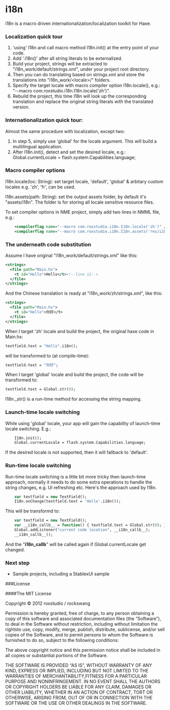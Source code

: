 i18n
====

i18n is a macro driven internationalization/localization toolkit for Haxe.

### Localization quick tour

1. 'using' I18n and call macro method I18n.init() at the entry point of your code.
2. Add '.i18n()' after all string literals to be externalized.
3. Build your project, strings will be extracted to "i18n_work/default/strings.xml", under your project root directory.
4. Then you can do translating based on strings.xml and store the translations into "i18n_work/&lt;locale&gt;/" folders.
5. Specify the target locale with macro compiler option I18n.locale(), e.g.: "--macro com.roxstudio.i18n.I18n.locale('zh')".
6. Rebuild the project, this time I18n will look up the corresponding translation and replace the original string literals with the translated version.

### Internationalization quick tour:

Almost the same procedure with localization, except two:

1. In step 5, simply use 'global' for the locale argument. This will build a multilingual application.
2. After I18n.init(), detect and set the desired locale, e.g.: Global.currentLocale = flash.system.Capabilities.language;

### Macro compiler options

I18n.locale(loc: String): set target locale, 'default', 'global' & arbitary custom locales e.g. 'zh', 'fr', can be used.

I18n.assets(path: String): set the output assets folder, by default it's "assets/i18n". The folder is for storing all locale sensitive resource files.

To set compiler options in NME project, simply add two lines in NMML file, e.g.:
```xml
    <compilerflag name="--macro com.roxstudio.i18n.I18n.locale('zh')" />
    <compilerflag name="--macro com.roxstudio.i18n.I18n.assets('res/i18n')" />
```

### The underneath code substitution

Assume I have original "i18n_work/default/strings.xml" like this:
```xml
<strings>
  <file path="Main.hx">
    <t id="Hello">Hello</t><!--line 12-->
  </file>
</strings>
```
And the Chinese translation is ready at "i18n_work/zh/strings.xml", like this:
```xml
<strings>
  <file path="Main.hx">
    <t id="Hello">你好</t>
  </file>
</strings>
```

When I target 'zh' locale and build the project, the original haxe code in Main.hx:
```haxe
textfield.text = "Hello".i18n();
```
will be transformed to (at compile-time):
```haxe
textfield.text = "你好";
```
When I target 'global' locale and build the project, the code will be transformed to:
```haxe
textfield.text = Global.str(0);
```
I18n._str() is a run-time method for accessing the string mapping.

### Launch-time locale switching

While using 'global' locale, your app will gain the capability of launch-time locale switching. E.g.:
```haxe
    I18n.init();
    Global.currentLocale = flash.system.Capabilities.language;
```
If the desired locale is not supported, then it will fallback to 'default'.

### Run-time locale switching

Run-time locale switching is a little bit more tricky then launch-time approach, normally it needs to do some extra operations to handle the string changes, 
e.g. UI refreshing etc. Here's the approach used by I18n.
```haxe
    var textfield = new TextField();
    I18n.onChange(textfield.text = 'Hello'.i18n());
```
This will be transformd to:
```haxe
    var textfield = new TextField();
    var __i18n_callb__ = function() { textfield.text = Global.str(0); }
    Global.addListener("current code location", __i18n_callb__);
    __i18n_callb__();
```
And the "__i18n_callb__" will be called again if Global.currentLocale get changed.

### Next step

* Sample projects, including a StablexUI sample

###License

####The MIT License

Copyright © 2012 roxstudio / rockswang

Permission is hereby granted, free of charge, to any person obtaining a copy of this software and associated documentation files (the “Software”), to deal in the Software without restriction, including without limitation the rightsto use, copy, modify, merge, publish, distribute, sublicense, and/or sell copies of the Software, and to permit persons to whom the Software is furnished to do so, subject to the following conditions:

The above copyright notice and this permission notice shall be included in all copies or substantial portions of the Software.

THE SOFTWARE IS PROVIDED “AS IS”, WITHOUT WARRANTY OF ANY KIND, EXPRESS OR IMPLIED, INCLUDING BUT NOT LIMITED TO THE WARRANTIES OF MERCHANTABILITY,FITNESS FOR A PARTICULAR PURPOSE AND NONINFRINGEMENT. IN NO EVENT SHALL THE AUTHORS OR COPYRIGHT HOLDERS BE LIABLE FOR ANY CLAIM, DAMAGES OR OTHER LIABILITY, WHETHER IN AN ACTION OF CONTRACT, TORT OR OTHERWISE, ARISING FROM, OUT OF OR IN CONNECTION WITH THE SOFTWARE OR THE USE OR OTHER DEALINGS IN THE SOFTWARE.
